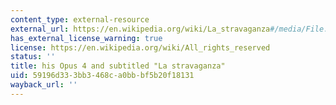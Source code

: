 ```yaml
---
content_type: external-resource
external_url: https://en.wikipedia.org/wiki/La_stravaganza#/media/File:Titelpagina_van_'La_Stravaganza'_La_Stravaganza,_concerti_consacrati_a_sua_eccellenza_il_sig._Vettor_Delfino_da_D._Antonio_Vivaldi_opera_quarta,_libro_primo_%28titel_op_object%29,_RP-P-2016-1496-2.jpg
has_external_license_warning: true
license: https://en.wikipedia.org/wiki/All_rights_reserved
status: ''
title: his Opus 4 and subtitled "La stravaganza"
uid: 59196d33-3bb3-468c-a0bb-bf5b20f18131
wayback_url: ''
---
```

